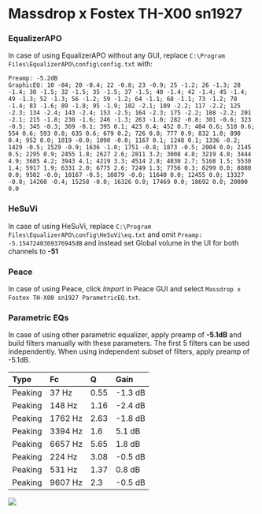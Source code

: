 # Massdrop x Fostex TH-X00 sn1927

### EqualizerAPO
In case of using EqualizerAPO without any GUI, replace `C:\Program Files\EqualizerAPO\config\config.txt`
with:
```
Preamp: -5.2dB
GraphicEQ: 10 -84; 20 -0.4; 22 -0.8; 23 -0.9; 25 -1.2; 26 -1.3; 28 -1.4; 30 -1.5; 32 -1.5; 35 -1.5; 37 -1.5; 40 -1.4; 42 -1.4; 45 -1.4; 49 -1.3; 52 -1.3; 56 -1.2; 59 -1.2; 64 -1.1; 68 -1.1; 73 -1.2; 78 -1.4; 83 -1.6; 89 -1.8; 95 -1.9; 102 -2.1; 109 -2.2; 117 -2.2; 125 -2.3; 134 -2.4; 143 -2.4; 153 -2.5; 164 -2.3; 175 -2.2; 188 -2.2; 201 -2.1; 215 -1.8; 230 -1.6; 246 -1.3; 263 -1.0; 282 -0.8; 301 -0.6; 323 -0.5; 345 -0.3; 369 -0.1; 395 0.1; 423 0.4; 452 0.7; 484 0.6; 518 0.6; 554 0.6; 593 0.8; 635 0.6; 679 0.2; 726 0.0; 777 0.9; 832 1.0; 890 0.4; 952 0.0; 1019 -0.0; 1090 -0.0; 1167 0.1; 1248 0.1; 1336 -0.2; 1429 -0.5; 1529 -0.9; 1636 -1.0; 1751 -0.8; 1873 -0.5; 2004 0.0; 2145 0.5; 2295 0.9; 2455 1.8; 2627 2.6; 2811 3.2; 3008 4.8; 3219 4.8; 3444 4.9; 3685 4.2; 3943 4.1; 4219 3.3; 4514 2.8; 4830 2.7; 5168 1.5; 5530 1.4; 5917 1.9; 6331 2.0; 6775 2.6; 7249 1.3; 7756 0.3; 8299 0.0; 8880 0.0; 9502 -0.0; 10167 -0.5; 10879 -0.0; 11640 0.0; 12455 0.0; 13327 -0.0; 14260 -0.4; 15258 -0.0; 16326 0.0; 17469 0.0; 18692 0.0; 20000 0.0
```

### HeSuVi
In case of using HeSuVi, replace `C:\Program Files\EqualizerAPO\config\HeSuVi\eq.txt` and omit `Preamp:
-5.1547240369376945dB` and instead set Global volume in the UI for both channels to **-51**

### Peace
In case of using Peace, click *Import* in Peace GUI and select `Massdrop x Fostex TH-X00 sn1927 ParametricEQ.txt`.

### Parametric EQs
In case of using other parametric equalizer, apply preamp of **-5.1dB** and build filters manually
with these parameters. The first 5 filters can be used independently.
When using independent subset of filters, apply preamp of -5.1dB.

| Type    | Fc      |    Q | Gain    |
|:--------|:--------|:-----|:--------|
| Peaking | 37 Hz   | 0.55 | -1.3 dB |
| Peaking | 148 Hz  | 1.16 | -2.4 dB |
| Peaking | 1762 Hz | 2.63 | -1.8 dB |
| Peaking | 3394 Hz | 1.6  | 5.1 dB  |
| Peaking | 6657 Hz | 5.65 | 1.8 dB  |
| Peaking | 224 Hz  | 3.08 | -0.5 dB |
| Peaking | 531 Hz  | 1.37 | 0.8 dB  |
| Peaking | 9607 Hz | 2.3  | -0.5 dB |

![](https://raw.githubusercontent.com/jaakkopasanen/AutoEq/master/results/innerfidelity/sbaf-serious/Massdrop%20x%20Fostex%20TH-X00%20sn1927/Massdrop%20x%20Fostex%20TH-X00%20sn1927.png)